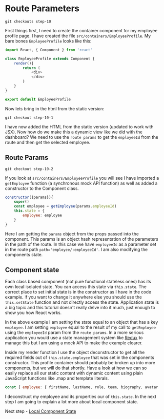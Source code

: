 # Route Parameters

```
git checkouts step-10
```

First things first, I need to create the container component for my employee profile page. I have created
the file `src/containers/EmployeeProfile`. My bare bones `EmployeeProfile` looks like this:

``` javascript
import React, { Component } from 'react'

class EmployeeProfile extends Component {
    render(){
        return (
            <div>
            </div>
        )
    }
}

export default EmployeeProfile
```

Now lets bring in the html from the static version:

```
git checkout step-10-1
```

I have now added the HTML from the static version (updated to work with JSX). Now how do we make this a dynamic view like
we did with the dashboard? We need to use the `route params` to get the `employeeId` from the route and then get the selected employee.

## Route Params

```
git checkout step-10-2
```

If you look at `src/containers/EmployeeProfile` you will see I have imported a `getEmployee` function (a synchronous mock API function)
as well as added a constructor to the Component class.

``` javascript
constructor({params}){
    super()
    const employee = getEmployee(params.employeeId)
    this.state = {
        employee: employee
    }
}
```

Here I am getting the `params` object from the props passed into the component. This params is an object hash representation
of the parameters in the path of the route. In this case we have `employeeId` as a parameter set in the route path `path='employee/:employeeId'`. I am
also modifying the components state.

## Component state

Each class based component (not pure functional stateless ones) has its own local isolated state. You can access this state via `this.state`. The correct place to set initial
state is in the constructor as I have in the code example. If you want to change it anywhere else you should use the `this.setState` function and not directly access the state. Application
state is a big topic and this tutorial doesn't really delve into it much, just enough to show you how React works.

In the above example I am setting the state equal to an object that has a key `employee`. I am setting `employee` equal to the result of my call to `getEmployee` using the `employeeId` param
 from the `route params`. In a more serious application you would use a state management system like [Redux](https://github.com/reactjs/redux) to manage this but I am using a mock API to make the example clearer.

Inside my render function I use the object deconstructor to get all the required fields out of `this.state.employee` that was set in the components constructor. This profile 
container should probably be broken up into more components, but we will do that shortly. Have a look at how we can so easily replace all our static content with dynamic content
using plain JavaScript functions like .map and template literals.

``` javascript
const { employee: { firstName, lastName, role, team, biography, avatar, keySkills, recentProjects } } = this.state
```

I deconstruct my employee and its properties our of `this.state`. In the next step I am going to explain a lot more about local
component state.

Next step - [Local Component State](11.Local-Component-State.md)
